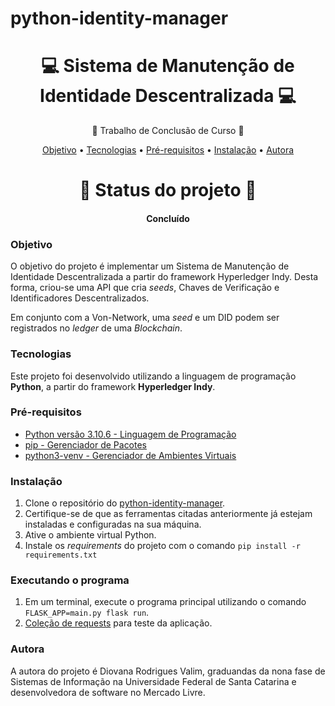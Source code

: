 # python-identity-manager

<h1 align="center">💻 Sistema de Manutenção de Identidade Descentralizada 💻 </h1>
<p align="center">🚀 Trabalho de Conclusão de Curso 🚀</p>
<p align="center">
 <a href="#objetivo">Objetivo</a> •
 <a href="#tecnologias">Tecnologias</a> • 
 <a href="#pré-requisitos">Pré-requisitos</a> •
 <a href="#instalação">Instalação</a> •
 <a href="#autora">Autora</a>
</p>

<h1 align="center"> 
  🚀 Status do projeto 🚀
</h1>
<h4 align="center"> Concluído </h4>

### Objetivo

O objetivo do projeto é implementar um Sistema de Manutenção de Identidade Descentralizada a partir do 
framework Hyperledger Indy. Desta forma, criou-se uma API que cria *seeds*, Chaves de Verificação e Identificadores Descentralizados.

Em conjunto com a Von-Network, uma *seed* e um DID podem ser registrados no *ledger* de uma *Blockchain*. 

### Tecnologias

Este projeto foi desenvolvido utilizando a linguagem de programação __Python__, a partir do framework __Hyperledger Indy__.

### Pré-requisitos

- [Python versão 3.10.6 - Linguagem de Programação](https://www.python.org/downloads/)
- [pip - Gerenciador de Pacotes](https://pip.pypa.io/en/stable/installation/)
- [python3-venv - Gerenciador de Ambientes Virtuais](https://medium.com/@LogeshSakthivel/python-virtual-env-in-windows-and-linux-4a2d4a6030cf)

### Instalação

1. Clone o repositório do [python-identity-manager](https://github.com/ddvalim/python-identity-manager).
2. Certifique-se de que as ferramentas citadas anteriormente já estejam instaladas e configuradas na sua máquina.
3. Ative o ambiente virtual Python.
4. Instale os *requirements* do projeto com o comando `pip install -r requirements.txt`


### Executando o programa

1. Em um terminal, execute o programa principal utilizando o comando `FLASK_APP=main.py flask run`.
2. [Coleção de requests](https://drive.google.com/file/d/1MSFONUsBsXFUzO2wO_Rz5_8Q4-HUjQxw/view?usp=sharing) para teste da aplicação.

### Autora

A autora do projeto é Diovana Rodrigues Valim, graduandas da nona fase de Sistemas de Informação na Universidade Federal de Santa Catarina e desenvolvedora de software no Mercado Livre.
